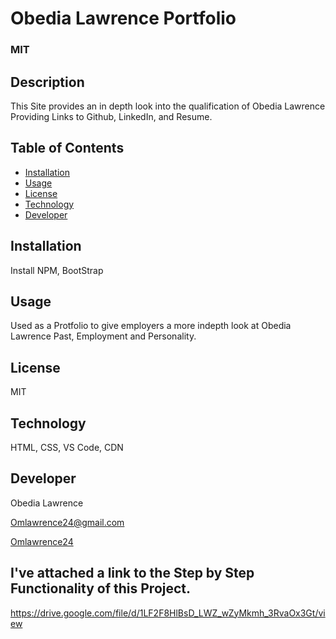 # Obedia Lawrence Portfolio
  ### MIT
  
  ## Description
  This Site provides an in depth look into the qualification of Obedia Lawrence
  Providing Links to Github, LinkedIn, and Resume.
 
  ## Table of Contents
 * [Installation](#installation)
 * [Usage](#usage)
 * [License](#license)
 * [Technology](#technology)
 * [Developer](#Developer)

  ## Installation
  Install NPM, BootStrap 

  ## Usage
  Used as a Protfolio to give employers a more indepth look at Obedia Lawrence Past, Employment and Personality.

  ## License
  MIT

  ## Technology
  HTML, CSS, VS Code, CDN

  ## Developer
  Obedia Lawrence
  
  Omlawrence24@gmail.com
  
  [Omlawrence24](https://github.com/Omlawrence24) 
 

  ## I've attached a link to the Step by Step Functionality of this Project.
  https://drive.google.com/file/d/1LF2F8HlBsD_LWZ_wZyMkmh_3RvaOx3Gt/view
